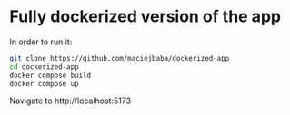 # Fully dockerized version of the app

In order to run it:

```bash
git clone https://github.com/maciejbaba/dockerized-app
cd dockerized-app
docker compose build
docker compose up
```

Navigate to http://localhost:5173

